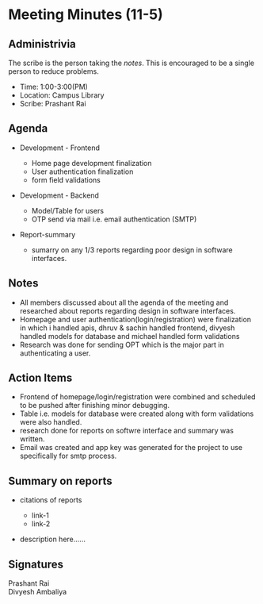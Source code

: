 
# Meeting Minutes (11-5)

## Administrivia
The scribe is the person taking the _notes_. This is encouraged to be a single person to reduce problems.
* Time: 1:00-3:00(PM)
* Location: Campus Library
* Scribe: Prashant Rai

## Agenda
* Development - Frontend
  * Home page development finalization
  * User authentication finalization
  * form field validations

* Development - Backend
  * Model/Table for users
  * OTP send via mail i.e. email authentication (SMTP)

* Report-summary
  * sumarry on any 1/3 reports regarding poor design in software interfaces.

## Notes
* All members discussed about all the agenda of the meeting and researched about reports regarding design in software interfaces.
* Homepage and user authentication(login/registration) were finalization in which i handled apis, dhruv & sachin handled frontend, divyesh handled models for database and michael handled form validations
* Research was done for sending OPT which is the major part in authenticating a user. 


## Action Items
* Frontend of homepage/login/registration were combined and scheduled to be pushed after finishing minor debugging.
* Table i.e. models for database were created along with form validations were also handled.
* research done for reports on softwre interface and summary was written.
* Email was created and app key was generated for the project to use specifically for smtp process.

## Summary on reports
* citations of reports
    * link-1
    * link-2

* description here......


## Signatures
Prashant Rai  
Divyesh Ambaliya  

